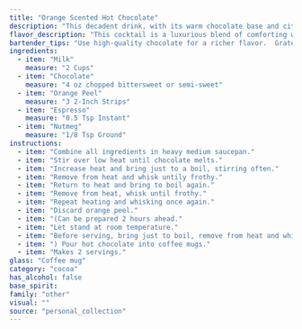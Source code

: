 ```yaml
---
title: "Orange Scented Hot Chocolate"
description: "This decadent drink, with its warm chocolate base and citrus zest, is a member of the Hot Chocolate family, a comforting classic with roots in ancient Mesoamerica. The addition of espresso and nutmeg evokes a European influence, suggesting a modern twist on a timeless favorite. "
flavor_description: "This cocktail is a luxurious blend of comforting warmth and zesty brightness. The rich, velvety chocolate and smooth espresso form a decadent base, while the orange peel adds a subtle citrusy lift. A hint of nutmeg provides an earthy complexity, creating a harmonious symphony of flavors that is both comforting and invigorating. "
bartender_tips: "Use high-quality chocolate for a richer flavor.  Grate the orange peel, don't just zest it, for maximum orange essence.  Steep the orange peel and nutmeg in the hot milk for a few minutes to infuse the flavor.  Use freshly brewed espresso for a strong coffee flavor.  Don't over-sweeten! The natural sweetness of the chocolate and milk should be enough.  Garnish with a fresh orange peel. "
ingredients:
  - item: "Milk"
    measure: "2 Cups"
  - item: "Chocolate"
    measure: "4 oz chopped bittersweet or semi-sweet"
  - item: "Orange Peel"
    measure: "3 2-Inch Strips"
  - item: "Espresso"
    measure: "0.5 Tsp Instant"
  - item: "Nutmeg"
    measure: "1/8 Tsp Ground"
instructions:
  - item: "Combine all ingredients in heavy medium saucepan."
  - item: "Stir over low heat until chocolate melts."
  - item: "Increase heat and bring just to a boil, stirring often."
  - item: "Remove from heat and whisk untily frothy."
  - item: "Return to heat and bring to boil again."
  - item: "Remove from heat, whisk until frothy."
  - item: "Repeat heating and whisking once again."
  - item: "Discard orange peel."
  - item: "(Can be prepared 2 hours ahead."
  - item: "Let stand at room temperature."
  - item: "Before serving, bring just to boil, remove from heat and whisk until frothy."
  - item: ") Pour hot chocolate into coffee mugs."
  - item: "Makes 2 servings."
glass: "Coffee mug"
category: "cocoa"
has_alcohol: false
base_spirit:
family: "other"
visual: ""
source: "personal_collection"
---
```


